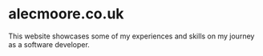 # alecmoore.co.uk
This website showcases some of my experiences and skills on my journey as a software developer.
